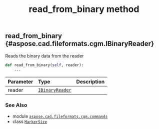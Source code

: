 ﻿---
title: read_from_binary method
second_title: Aspose.CAD for Python via .NET API References
description: 
type: docs
weight: 20
url: /python-net/aspose.cad.fileformats.cgm.commands/markersize/read_from_binary/
is_root: false
---

## read_from_binary {#aspose.cad.fileformats.cgm.IBinaryReader}

Reads the binary data from the reader



```python
def read_from_binary(self, reader):
    ...
```


| Parameter | Type | Description |
| :- | :- | :- |
| reader | [`IBinaryReader`](/cad/python-net/aspose.cad.fileformats.cgm/ibinaryreader) |  |



### See Also
* module [`aspose.cad.fileformats.cgm.commands`](../../)
* class [`MarkerSize`](/cad/python-net/aspose.cad.fileformats.cgm.commands/markersize)
